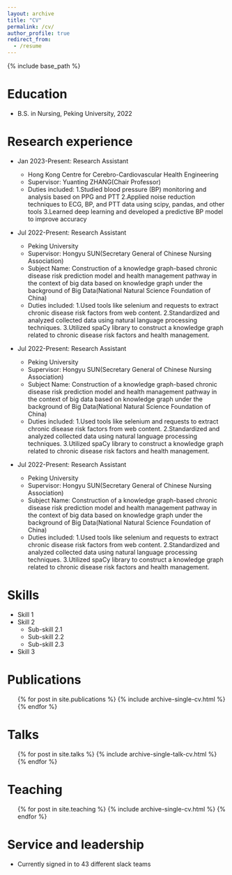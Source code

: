 ```yaml
---
layout: archive
title: "CV"
permalink: /cv/
author_profile: true
redirect_from:
  - /resume
---
```


{% include base_path %}

Education
======
* B.S. in Nursing, Peking University, 2022

Research experience
======
* Jan 2023-Present: Research Assistant
  * Hong Kong Centre for Cerebro-Cardiovascular Health Engineering
  * Supervisor: Yuanting ZHANG(Chair Professor)
  * Duties included: 
    1.Studied blood pressure (BP) monitoring and analysis based on PPG and PTT
    2.Applied noise reduction techniques to ECG, BP, and PTT data using scipy, pandas, and other tools
    3.Learned deep learning and developed a predictive BP model to improve accuracy
    
* Jul 2022-Present: Research Assistant
  * Peking University
  * Supervisor: Hongyu SUN(Secretary General of Chinese Nursing Association)
  * Subject Name: Construction of a knowledge graph-based chronic disease risk prediction model and health management pathway in the context of big data based on knowledge graph under the background of Big Data(National Natural Science Foundation of China)
  * Duties included: 
    1.Used tools like selenium and requests to extract chronic disease risk factors from web content.
    2.Standardized and analyzed collected data using natural language processing techniques.
    3.Utilized spaCy library to construct a knowledge graph related to chronic disease risk factors and health management.
     
* Jul 2022-Present: Research Assistant
  * Peking University
  * Supervisor: Hongyu SUN(Secretary General of Chinese Nursing Association)
  * Subject Name: Construction of a knowledge graph-based chronic disease risk prediction model and health management pathway in the context of big data based on knowledge graph under the background of Big Data(National Natural Science Foundation of China)
  * Duties included: 
    1.Used tools like selenium and requests to extract chronic disease risk factors from web content.
    2.Standardized and analyzed collected data using natural language processing techniques.
    3.Utilized spaCy library to construct a knowledge graph related to chronic disease risk factors and health management.
   
* Jul 2022-Present: Research Assistant
  * Peking University
  * Supervisor: Hongyu SUN(Secretary General of Chinese Nursing Association)
  * Subject Name: Construction of a knowledge graph-based chronic disease risk prediction model and health management pathway in the context of big data based on knowledge graph under the background of Big Data(National Natural Science Foundation of China)
  * Duties included: 
    1.Used tools like selenium and requests to extract chronic disease risk factors from web content.
    2.Standardized and analyzed collected data using natural language processing techniques.
    3.Utilized spaCy library to construct a knowledge graph related to chronic disease risk factors and health management.
  
Skills
======
* Skill 1
* Skill 2
  * Sub-skill 2.1
  * Sub-skill 2.2
  * Sub-skill 2.3
* Skill 3

Publications
======
  <ul>{% for post in site.publications %}
    {% include archive-single-cv.html %}
  {% endfor %}</ul>
  
Talks
======
  <ul>{% for post in site.talks %}
    {% include archive-single-talk-cv.html %}
  {% endfor %}</ul>
  
Teaching
======
  <ul>{% for post in site.teaching %}
    {% include archive-single-cv.html %}
  {% endfor %}</ul>
  
Service and leadership
======
* Currently signed in to 43 different slack teams
